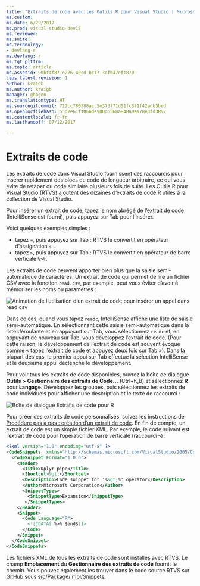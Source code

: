 ```yaml
---
title: "Extraits de code avec les Outils R pour Visual Studio | Microsoft Docs"
ms.custom: 
ms.date: 6/29/2017
ms.prod: visual-studio-dev15
ms.reviewer: 
ms.suite: 
ms.technology:
- devlang-r
ms.devlang: r
ms.tgt_pltfrm: 
ms.topic: article
ms.assetid: 90bf4f87-e276-40cd-bc17-3dfb47ef1870
caps.latest.revision: 1
author: kraigb
ms.author: kraigb
manager: ghogen
ms.translationtype: HT
ms.sourcegitcommit: 712cc780388acc5e373f71d51fc8f1f42adb5bed
ms.openlocfilehash: 55d7e61f1066de900d6568a848a0aa78e3fd3897
ms.contentlocale: fr-fr
ms.lasthandoff: 07/12/2017

---
```


# <a name="code-snippets"></a>Extraits de code

Les extraits de code dans Visual Studio fournissent des raccourcis pour insérer rapidement des blocs de code de longueur arbitraire, ce qui vous évite de retaper du code similaire plusieurs fois de suite. Les Outils R pour Visual Studio (RTVS) ajoutent des dizaines d’extraits de code R utiles à la collection de Visual Studio.

Pour insérer un extrait de code, tapez le nom abrégé de l’extrait de code (IntelliSense est fourni), puis appuyez sur Tab pour l’insérer.

Voici quelques exemples simples :

- tapez `=`, puis appuyez sur Tab : RTVS le convertit en opérateur d’assignation `<-`.
- tapez `>`, puis appuyez sur Tab : RTVS le convertit en opérateur de barre verticale `%>%`.

Les extraits de code peuvent apporter bien plus que la saisie semi-automatique de caractères. Un extrait de code qui permet de lire un fichier CSV avec la fonction `read.csv`, par exemple, peut vous éviter d’avoir à mémoriser les noms ou paramètres :

![Animation de l’utilisation d’un extrait de code pour insérer un appel dans read.csv](media/code-snippet-expansion.gif)

Dans ce cas, quand vous tapez `readc`, IntelliSense affiche une liste de saisie semi-automatique. En sélectionnant cette saisie semi-automatique dans la liste déroulante et en appuyant sur Tab, vous sélectionnez `readc` et, en appuyant de nouveau sur Tab, vous développez l’extrait de code. (Pour cette raison, le développement de l’extrait de code est souvent évoqué comme « tapez l’extrait de code et appuyez deux fois sur Tab »). Dans la plupart des cas, le premier appui sur Tab effectue la sélection IntelliSense et le deuxième appui déclenche le développement.

Pour voir tous les extraits de code disponibles, ouvrez la boîte de dialogue **Outils > Gestionnaire des extraits de Code...** (Ctrl+K,B) et sélectionnez **R** pour **Langage**. Développez les groupes, puis sélectionnez les extraits de code individuels pour afficher une description et le texte de raccourci :

![Boîte de dialogue Extraits de code pour R](media/code-snippet-dialog.png)

Pour créer des extraits de code personnalisés, suivez les instructions de [Procédure pas à pas : création d’un extrait de code](../ide/walkthrough-creating-a-code-snippet.md). En fin de compte, un extrait de code est un simple fichier XML. Par exemple, le code suivant est l’extrait de code pour l’opération de barre verticale (raccourci `>`) :

```xml
<?xml version="1.0" encoding="utf-8" ?>
<CodeSnippets  xmlns="http://schemas.microsoft.com/VisualStudio/2005/CodeSnippet">
  <CodeSnippet Format="1.0.0">
    <Header>
      <Title>Dplyr pipe</Title>
      <Shortcut>&gt;</Shortcut>
      <Description>Code snippet for '%&gt;%' operator</Description>
      <Author>Microsoft Corporation</Author>
      <SnippetTypes>
        <SnippetType>Expansion</SnippetType>
       </SnippetTypes>
    </Header>
    <Snippet>
      <Code Language="R">
        <![CDATA[ %>% $end$]]>
      </Code>
    </Snippet>
  </CodeSnippet>
</CodeSnippets>
```

Les fichiers XML de tous les extraits de code sont installés avec RTVS. Le champ **Emplacement** du **Gestionnaire des extraits de code** fournit le chemin. Vous pouvez également les trouver dans le code source RTVS sur GitHub sous [src/Package/Impl/Snippets](https://github.com/Microsoft/RTVS/tree/master/src/Package/Impl/Snippets).

